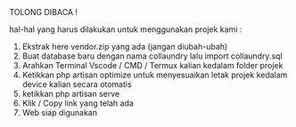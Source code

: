 <head>TOLONG DIBACA !</head>

hal-hal yang harus dilakukan untuk menggunakan projek kami :
1. Ekstrak here vendor.zip yang ada (jangan diubah-ubah)
2. Buat database baru dengan nama collaundry lalu import collaundry.sql
3. Arahkan Terminal Vscode / CMD / Termux kalian kedalam folder projek
4. Ketikkan php artisan optimize untuk menyesuaikan letak projek kedalam device kalian secara otomatis
5. ketikkan php artisan serve
6. Klik / Copy link yang telah ada
7. Web siap digunakan
